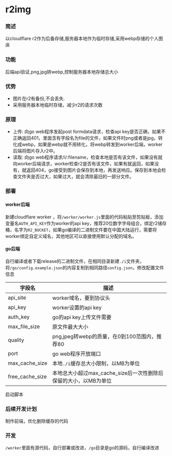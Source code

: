 # r2img
### 简述
以cloudflare r2作为后备存储,服务器本地作为临时存储,采用webp存储的个人图床
### 功能
后端api验证,png,jpg转webp,控制服务器本地存储总大小
### 优势
- 图片在r2有备份,不会丢失.
- 采用服务器本地临时存储，减少r2的请求次数
### 原理
- 上传: 向go web程序发起post formdata请求，检查api key是否正确，如果不正确返回401，里面含有字段名为file的文件，如果文件时png或者是jpg，转化成webp，如果是webp就不用转化，将webp转发到worker后端，worker后端将图片存入r2中。
- 读取: 向go web程序请求/i/:filename，检查本地是否有该文件，如果没有就向worker后端请求，worker检查r2是否有该文件，如果有就返回，如果没有，就返回404，go接受到图片会保存到本地，再发送响应。保存到本地会检查文件夹是否过大，如果过大，就会清除最旧的一部分文件。
### 部署
#### worker后端
新建cloudflare worker ，将`/worker/worker.js`里面的代码粘贴至剪贴板，添加变量名`AUTH_API_KEY`作为worker的api key，推荐20位数字字母组合，绑定r2储存桶，名字为`R2_BUCKET`，如果go编译的二进制文件要在中国大陆运行，需要将worker绑定自定义域名，其他地区可以直接使用默认分配的域名。
#### go后端
自行编译或者下载release的二进制文件，在相同目录新建`./i`文件夹，将`/go/config.example.json`的内容复制到相同路径`config.json`，修改配置文件信息

|字段名|描述|
|-|-|
api_site|worker域名，要到协议头
api_key|worker设置的api key
auth_key|go的api key上传文件需要
max_file_size|原文件最大大小
quality|png,jpeg转webp的质量，在0到100范围内，推荐80
port|go web程序开放端口
max_cache_size|本地`./i`缓存总大小限制，以MB为单位
free_cache_size|本地总大小超过max_cache_size后一次性删除后保留的大小，以MB为单位
启动脚本
### 后续开发计划
制作前端，优化删除缓存的代码
### 开发
`/worker`里面有源代码，自行部署或改进，`/go`目录是go的源码，自行编译改进